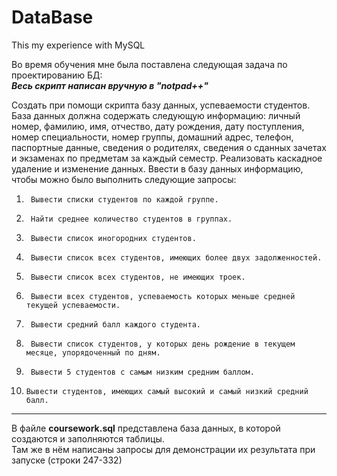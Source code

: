 # DataBase
This my experience with MySQL

Во время обучения мне была поставлена следующая задача по проектированию БД:  
***Весь скрипт написан вручную в "notpad++"***  

Создать при помощи скрипта базу данных, успеваемости студентов.
База данных должна содержать следующую информацию: личный номер,
фамилию, имя, отчество, дату рождения, дату поступления, номер специальности,
номер группы, домашний адрес, телефон, паспортные данные, сведения о родителях,
сведения о сданных зачетах и экзаменах по предметам за каждый семестр.
Реализовать каскадное удаление и изменение данных.
Ввести в базу данных информацию, чтобы можно было выполнить следующие запросы:

1)      Вывести списки студентов по каждой группе.
2)      Найти среднее количество студентов в группах.
3)      Вывести список иногородних студентов.
4)      Вывести список всех студентов, имеющих более двух задолженностей.
5)      Вывести список всех студентов, не имеющих троек.
6)      Вывести всех студентов, успеваемость которых меньше средней текущей успеваемости.
7)      Вывести средний балл каждого студента.
8)      Вывести список студентов, у которых день рождение в текущем месяце, упорядоченный по дням.
9)      Вывести 5 студентов с самым низким средним баллом.
10)     Вывести студентов, имеющих самый высокий и самый низкий средний балл.
-------------------------------------------------------------
В файле **coursework.sql** представлена база данных, в которой создаются и заполняются таблицы.  
Там же в нём написаны запросы для демонстрации их результата при запуске (строки 247-332)

